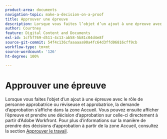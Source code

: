 ```yaml
---
product-area: documents
navigation-topic: make-a-decision-on-a-proof
title: Approuver une épreuve
description: Lorsque vous faites l’objet d’un ajout à une épreuve avec le rôle de personne approbatrice ou réviseuse et approbatrice, la demande d’approbation s’affiche dans la zone Accueil. Vous pouvez ensuite afficher l’épreuve et prendre une décision d’approbation sur celle-ci directement à partir d’Adobe Workfront. Pour plus d’informations sur la façon de prendre des décisions d’approbation à partir de la zone Accueil, consultez la section Approuver le travail.
author: Courtney
feature: Digital Content and Documents
exl-id: 1cf5f769-d511-4c13-ab58-5b81c04d4e8f
source-git-commit: 54f4c136cfaaaaaa90a4fc64d3ffd06816cff9cb
workflow-type: tm+mt
source-wordcount: '126'
ht-degree: 100%

---
```


# Approuver une épreuve

Lorsque vous faites l’objet d’un ajout à une épreuve avec le rôle de personne approbatrice ou réviseuse et approbatrice, la demande d’approbation s’affiche dans la zone Accueil. Vous pouvez ensuite afficher l’épreuve et prendre une décision d’approbation sur celle-ci directement à partir d’Adobe Workfront. Pour plus d’informations sur la manière de prendre des décisions d’approbation à partir de la zone Accueil, consultez la section [Approuver le travail](../../../../review-and-approve-work/manage-approvals/approving-work.md).
